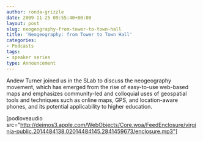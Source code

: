 ```yaml
---
author: ronda-grizzle
date: 2009-11-25 09:55:40+00:00
layout: post
slug: neogeography-from-tower-to-town-hall
title: 'Neogeography: from Tower to Town Hall'
categories:
- Podcasts
tags:
- speaker series
type: Announcement
---
```


Andew Turner joined us in the SLab to discuss the neogeography movement, which has emerged from the rise of easy-to-use web-based maps and emphasizes community-led and colloquial uses of geospatial tools and techniques such as online maps, GPS, and location-aware phones, and its potential applicability to higher education.

[podloveaudio src="http://deimos3.apple.com/WebObjects/Core.woa/FeedEnclosure/virginia-public.2014484138.02014484145.2841459673/enclosure.mp3"]
